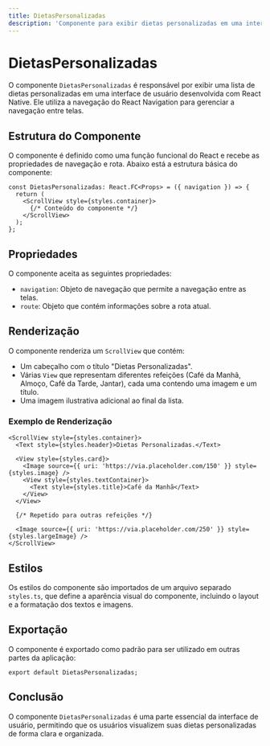 ```yaml
---
title: DietasPersonalizadas
description: 'Componente para exibir dietas personalizadas em uma interface de usuário React Native.'
---
```


# DietasPersonalizadas

O componente `DietasPersonalizadas` é responsável por exibir uma lista de dietas personalizadas em uma interface de usuário desenvolvida com React Native. Ele utiliza a navegação do React Navigation para gerenciar a navegação entre telas.

## Estrutura do Componente

O componente é definido como uma função funcional do React e recebe as propriedades de navegação e rota. Abaixo está a estrutura básica do componente:

```tsx
const DietasPersonalizadas: React.FC<Props> = ({ navigation }) => {
  return (
    <ScrollView style={styles.container}>
      {/* Conteúdo do componente */}
    </ScrollView>
  );
};
```

## Propriedades

O componente aceita as seguintes propriedades:

- `navigation`: Objeto de navegação que permite a navegação entre as telas.
- `route`: Objeto que contém informações sobre a rota atual.

## Renderização

O componente renderiza um `ScrollView` que contém:

- Um cabeçalho com o título "Dietas Personalizadas".
- Várias `View` que representam diferentes refeições (Café da Manhã, Almoço, Café da Tarde, Jantar), cada uma contendo uma imagem e um título.
- Uma imagem ilustrativa adicional ao final da lista.

### Exemplo de Renderização

```tsx
<ScrollView style={styles.container}>
  <Text style={styles.header}>Dietas Personalizadas.</Text>
  
  <View style={styles.card}>
    <Image source={{ uri: 'https://via.placeholder.com/150' }} style={styles.image} />
    <View style={styles.textContainer}>
      <Text style={styles.title}>Café da Manhã</Text>
    </View>
  </View>
  
  {/* Repetido para outras refeições */}
  
  <Image source={{ uri: 'https://via.placeholder.com/250' }} style={styles.largeImage} />
</ScrollView>
```

## Estilos

Os estilos do componente são importados de um arquivo separado `styles.ts`, que define a aparência visual do componente, incluindo o layout e a formatação dos textos e imagens.

## Exportação

O componente é exportado como padrão para ser utilizado em outras partes da aplicação:

```tsx
export default DietasPersonalizadas;
```

## Conclusão

O componente `DietasPersonalizadas` é uma parte essencial da interface de usuário, permitindo que os usuários visualizem suas dietas personalizadas de forma clara e organizada.